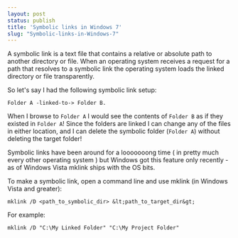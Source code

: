 ```yaml
---
layout: post
status: publish
title: 'Symbolic links in Windows 7'
slug: "Symbolic-links-in-Windows-7"
---
```

A symbolic link is a text file that contains a relative or absolute path to another directory or file. When an operating system receives a request for a path that resolves to a symbolic link the operating system loads the linked directory or file transparently.

So let's say I had the following symbolic link setup: 

`Folder A -linked-to-> Folder B.`

When I browse to `Folder A` I would see the contents of `Folder B` as if they existed in `Folder A`! Since the folders are linked I can change any of the files in either location, and I can delete the symbolic folder (`Folder A`) without deleting the target folder!

Symbolic links have been around for a looooooong time ( in pretty much every other operating system ) but Windows got this feature only recently - as of Windows Vista mklink ships with the OS bits. 

To make a symbolic link, open a command line and use mklink (in Windows Vista and greater):
    
    mklink /D <path_to_symbolic_dir> &lt;path_to_target_dir&gt;
    
For example:
    
    mklink /D "C:\My Linked Folder" "C:\My Project Folder"
    


